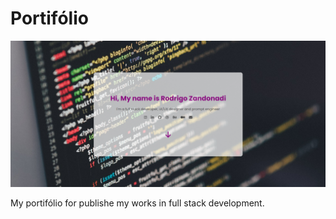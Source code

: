 # Portifólio

![Image Thumbnail](https://raw.githubusercontent.com/rodrigozan/portifolio/master/assets/img/thumbnail.png)

My portifólio for publishe my works in full stack development.